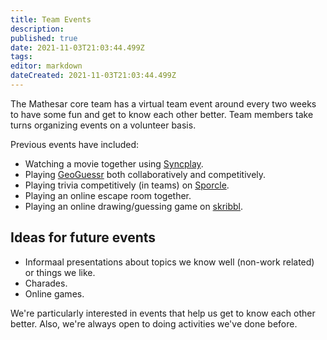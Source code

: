 ```yaml
---
title: Team Events
description: 
published: true
date: 2021-11-03T21:03:44.499Z
tags: 
editor: markdown
dateCreated: 2021-11-03T21:03:44.499Z
---
```


The Mathesar core team has a virtual team event around every two weeks to have some fun and get to know each other better. Team members take turns organizing events on a volunteer basis.

Previous events have included:
- Watching a movie together using [Syncplay](https://syncplay.pl/). 
- Playing [GeoGuessr](https://www.geoguessr.com/) both collaboratively and competitively.
- Playing trivia competitively (in teams) on [Sporcle](https://www.sporcle.com/).
- Playing an online escape room together.
- Playing an online drawing/guessing game on [skribbl](https://skribbl.io/).

## Ideas for future events
- Informaal presentations about topics we know well (non-work related) or things we like.
- Charades.
- Online games.

We're particularly interested in events that help us get to know each other better. Also, we're always open to doing activities we've done before.

